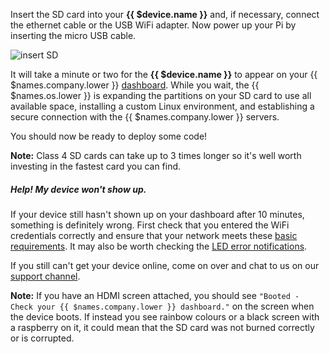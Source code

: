 Insert the SD card into your **{{ $device.name }}** and, if necessary, connect the ethernet cable or the USB WiFi adapter. Now power up your Pi by inserting the micro USB cable.

![insert SD](/img/gifs/insert-sd.gif)

It will take a minute or two for the **{{ $device.name }}** to appear on your {{ $names.company.lower }} [dashboard][resinDash]. While you wait, the {{ $names.os.lower }} is expanding the partitions on your SD card to use all available space, installing a custom Linux environment, and establishing a secure connection with the {{ $names.company.lower }} servers.

You should now be ready to deploy some code!

__Note:__ Class 4 SD cards can take up to 3 times longer so it's well worth investing in the fastest card you can find.

##### Help! My device won't show up.
If your device still hasn't shown up on your dashboard after 10 minutes, something is definitely wrong. First check that you entered the WiFi credentials correctly and ensure that your network meets these [basic requirements][networkRequirements]. It may also be worth checking the [LED error notifications][errorNotifications].

If you still can't get your device online, come on over and chat to us on our [support channel][usingSupport].

__Note:__ If you have an HDMI screen attached, you should see `"Booted - Check your {{ $names.company.lower }} dashboard."` on the screen when the device boots. If instead you see rainbow colours or a black screen with a raspberry on it, it could mean that the SD card was not burned correctly or is corrupted.

[resinDash]:https://dashboard.resin.io/
[networkRequirements]:/deployment/network/#network-requirements
[usingSupport]:/support/
[errorNotifications]:/troubleshooting/error
